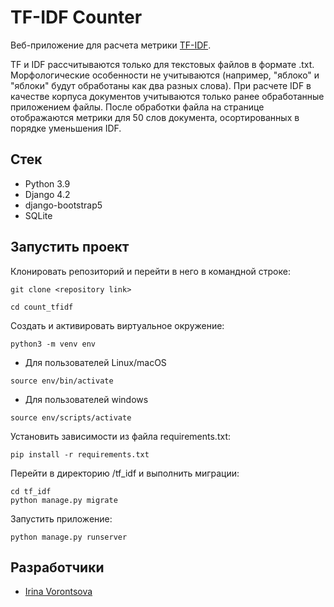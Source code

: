 # TF-IDF Counter

Веб-приложение для расчета метрики [TF-IDF](https://ru.wikipedia.org/wiki/TF-IDF).

TF и IDF рассчитываются только для текстовых файлов в формате .txt.
Морфологические особенности не учитываются (например, "яблоко" и "яблоки" будут обработаны как два разных слова).
При расчете IDF в качестве корпуса документов учитываются только ранее обработанные приложением файлы.
После обработки файла на странице отображаются метрики для 50 слов документа, осортированных в порядке уменьшения IDF.

## Cтек

- Python 3.9
- Django 4.2
- django-bootstrap5
- SQLite

## Запустить проект

Клонировать репозиторий и перейти в него в командной строке:

```
git clone <repository link>
```
```
cd count_tfidf
```
Создать и активировать виртуальное окружение:

```
python3 -m venv env
```

- Для пользователей Linux/macOS

```
source env/bin/activate
```

- Для пользователей windows

```
source env/scripts/activate
```

Установить зависимости из файла requirements.txt:

```
pip install -r requirements.txt
```

Перейти в директорию /tf_idf и выполнить миграции:

```
cd tf_idf
python manage.py migrate
```

Запустить приложение:
```
python manage.py runserver
```

## Разработчики

* [Irina Vorontsova](https://github.com/RavenIV)
